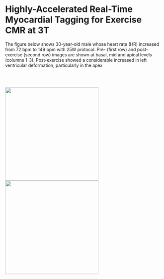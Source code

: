 # Highly-Accelerated Real-Time Myocardial Tagging for Exercise CMR at 3T

The figure below shows 30-year-old male whose heart rate (HR) increased from 72 bpm to 149 bpm with 25W protocol. Pre- (first row) and post-exercise (second row) images are shown at basal, mid and apical levels (columns 1-3). Post-exercise showed a considerable increased in left ventricular deformation, particularly in the apex

<br><br>

<img src='videos/Healthy1.gif'  align="left"  width=300>

<br><br><br><br><br><br>

<img src='videos/HFpEF1.gif'  align="left"  width=300>
